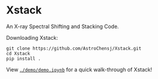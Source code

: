 # Xstack
An X-ray Spectral Shifting and Stacking Code.

Downloading Xstack:
```
git clone https://github.com/AstroChensj/Xstack.git
cd Xstack
pip install .
```

View [`./demo/demo.ipynb`](https://nbviewer.org/github/AstroChensj/Xstack/blob/main/demo/demo.ipynb) for a quick walk-through of Xstack!
